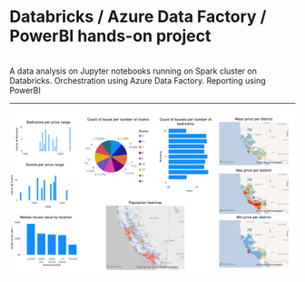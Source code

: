 # Databricks / Azure Data Factory / PowerBI hands-on project
<br/>
A data analysis on Jupyter notebooks running on Spark cluster on Databricks. Orchestration using Azure Data Factory. Reporting using PowerBI
<br/>

---
![report](BIreport.png)
